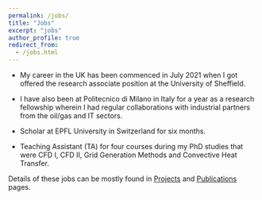 ```yaml
---
permalink: /jobs/
title: "Jobs"
excerpt: "jobs"
author_profile: true
redirect_from: 
  - /jobs.html
---
```


* My career in the UK has been commenced in July 2021 when I got offered the research associate position at the University of Sheffield. 

* I have also been at Politecnico di Milano in Italy for a year as a research fellowship wherein I had regular collaborations with industrial partners from the oil/gas and IT sectors. 

* Scholar at EPFL University in Switzerland for six months. 

* Teaching Assistant (TA) for four courses during my PhD studies that were CFD I, CFD II, Grid Generation Methods and Convective Heat Transfer.

Details of these jobs can be mostly found in [Projects](./projects.md) and [Publications](./publications.md) pages. 
